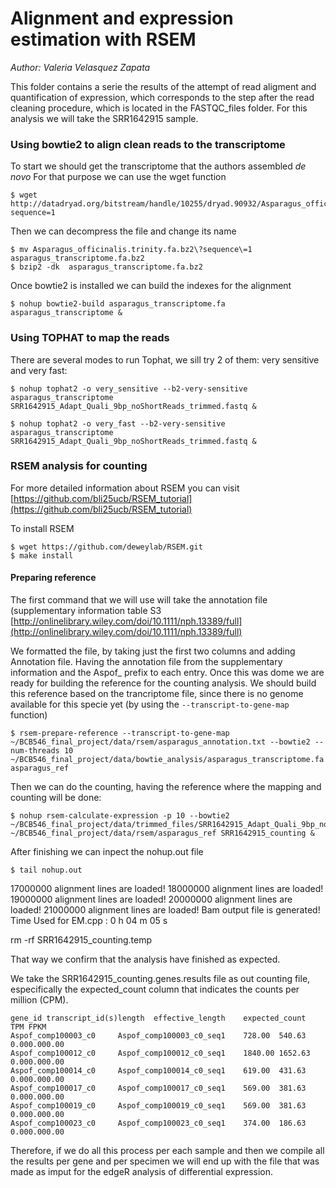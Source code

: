 # Alignment and expression estimation with RSEM

*Author: Valeria Velasquez Zapata*

This folder contains a serie the results of the attempt of read aligment and quantification of expression, which corresponds to the step after the read cleaning procedure, which is located in the FASTQC_files folder. For this analysis we will take the SRR1642915 sample. 
 
### Using bowtie2 to align clean reads to the transcriptome

To start we should get the transcriptome that the authors assembled *de novo*
For that purpose we can use the wget function

	$ wget http://datadryad.org/bitstream/handle/10255/dryad.90932/Asparagus_officinalis.trinity.fa.bz2?sequence=1

Then we can decompress the file and change its name

	$ mv Asparagus_officinalis.trinity.fa.bz2\?sequence\=1 asparagus_transcriptome.fa.bz2
	$ bzip2 -dk  asparagus_transcriptome.fa.bz2

Once bowtie2 is installed we can build the indexes for the alignment

	$ nohup bowtie2-build asparagus_transcriptome.fa asparagus_transcriptome &

### Using TOPHAT to map the reads

There are several modes to run Tophat, we sill try 2 of them: very sensitive and very fast: 

	$ nohup tophat2 -o very_sensitive --b2-very-sensitive asparagus_transcriptome SRR1642915_Adapt_Quali_9bp_noShortReads_trimmed.fastq &
 
	$ nohup tophat2 -o very_fast --b2-very-sensitive asparagus_transcriptome SRR1642915_Adapt_Quali_9bp_noShortReads_trimmed.fastq &

### RSEM analysis for counting

For more detailed information about RSEM you can visit [https://github.com/bli25ucb/RSEM_tutorial](https://github.com/bli25ucb/RSEM_tutorial)

To install RSEM 

    $ wget https://github.com/deweylab/RSEM.git
    $ make install
 
#### Preparing reference

The first command that we will use will take the annotation file (supplementary information table S3 [http://onlinelibrary.wiley.com/doi/10.1111/nph.13389/full](http://onlinelibrary.wiley.com/doi/10.1111/nph.13389/full)

We formatted the file, by taking just the first two columns and adding Annotation file. Having the annotation file from the supplementary information and the  Aspof_ prefix to each entry. Once this was dome we are ready for building the reference for the counting analysis. We should build this reference based on the trancriptome file, since there is no genome available for this specie yet (by using the `--transcript-to-gene-map` function)

    $ rsem-prepare-reference --transcript-to-gene-map ~/BCB546_final_project/data/rsem/asparagus_annotation.txt --bowtie2 --num-threads 10 ~/BCB546_final_project/data/bowtie_analysis/asparagus_transcriptome.fa asparagus_ref

Then we can do the counting, having the reference where the mapping and counting will be done:

    $ nohup rsem-calculate-expression -p 10 --bowtie2 ~/BCB546_final_project/data/trimmed_files/SRR1642915_Adapt_Quali_9bp_noShortReads_trimmed.fastq ~/BCB546_final_project/data/rsem/asparagus_ref SRR1642915_counting &

After finishing we can inpect the nohup.out file
    
    $ tail nohup.out


17000000 alignment lines are loaded!
18000000 alignment lines are loaded!
19000000 alignment lines are loaded!
20000000 alignment lines are loaded!
21000000 alignment lines are loaded!
Bam output file is generated!
Time Used for EM.cpp : 0 h 04 m 05 s

rm -rf SRR1642915_counting.temp

That way we confirm that the analysis have finished as expected.

We take the SRR1642915_counting.genes.results file as out counting file, especifically the expected_count column that indicates the counts per million (CPM).

    gene_id	transcript_id(s)length	effective_length	expected_count  TPM FPKM
    Aspof_comp100003_c0 	Aspof_comp100003_c0_seq1	728.00  540.63  0.000.000.00
    Aspof_comp100012_c0 	Aspof_comp100012_c0_seq1	1840.00 1652.63 0.000.000.00
    Aspof_comp100014_c0 	Aspof_comp100014_c0_seq1	619.00  431.63  0.000.000.00
    Aspof_comp100017_c0 	Aspof_comp100017_c0_seq1	569.00  381.63  0.000.000.00
    Aspof_comp100019_c0 	Aspof_comp100019_c0_seq1	569.00  381.63  0.000.000.00
    Aspof_comp100023_c0 	Aspof_comp100023_c0_seq1	374.00  186.63  0.000.000.00
   
Therefore, if we do all this process per each sample and then we compile all the results per gene and per specimen we will end up with the file that was made as imput for the edgeR analysis of differential expression.
